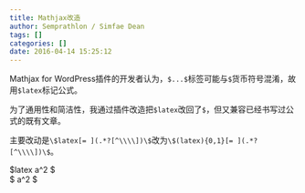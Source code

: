 ```yaml
---
title: Mathjax改造
author: Semprathlon / Simfae Dean
tags: []
categories: []
date: 2016-04-14 15:25:12
---
```

Mathjax for WordPress插件的开发者认为，`$...$`标签可能与`$`货币符号混淆，故用`$latex`标记公式。   

为了通用性和简洁性，我通过插件改造把`$latex`改回了`$`，但又兼容已经书写过公式的既有文章。

主要改动是`\$latex[= ](.*?[^\\\\])\$`改为`\$(latex){0,1}[= ](.*?[^\\\\])\$`。

$latex a^2 $  
$ a^2 $